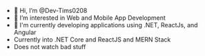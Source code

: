 - 👋 Hi, I’m @Dev-Tims0208
- 👀 I’m interested in Web and Mobile App Development
- 🌱 I'm currently developing applications using .NET, ReactJs, and Angular
- Currently into .NET Core and ReactJS and MERN Stack
- Does not watch bad stuff 
<!---
Dev-Tims0208/Dev-Tims0208 is a ✨ special ✨ repository because its `README.md` (this file) appears on your GitHub profile.
You can click the Preview link to take a look at your changes.
--->
 
 

